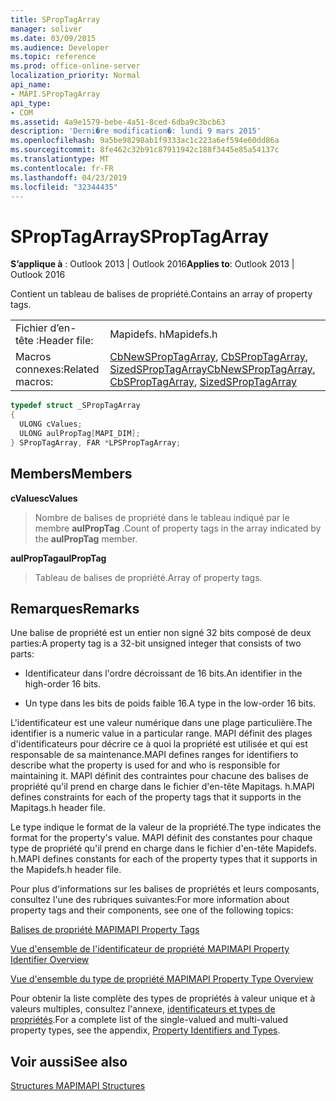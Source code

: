 ```yaml
---
title: SPropTagArray
manager: soliver
ms.date: 03/09/2015
ms.audience: Developer
ms.topic: reference
ms.prod: office-online-server
localization_priority: Normal
api_name:
- MAPI.SPropTagArray
api_type:
- COM
ms.assetid: 4a9e1579-bebe-4a51-8ced-6dba9c3bcb63
description: 'Derni�re modification�: lundi 9 mars 2015'
ms.openlocfilehash: 9a5be98298ab1f9333ac1c223a6ef594e60dd86a
ms.sourcegitcommit: 8fe462c32b91c87911942c188f3445e85a54137c
ms.translationtype: MT
ms.contentlocale: fr-FR
ms.lasthandoff: 04/23/2019
ms.locfileid: "32344435"
---
```

# <a name="sproptagarray"></a><span data-ttu-id="42b90-103">SPropTagArray</span><span class="sxs-lookup"><span data-stu-id="42b90-103">SPropTagArray</span></span>

  
  
<span data-ttu-id="42b90-104">**S’applique à** : Outlook 2013 | Outlook 2016</span><span class="sxs-lookup"><span data-stu-id="42b90-104">**Applies to**: Outlook 2013 | Outlook 2016</span></span> 
  
<span data-ttu-id="42b90-105">Contient un tableau de balises de propriété.</span><span class="sxs-lookup"><span data-stu-id="42b90-105">Contains an array of property tags.</span></span> 
  
|||
|:-----|:-----|
|<span data-ttu-id="42b90-106">Fichier d’en-tête :</span><span class="sxs-lookup"><span data-stu-id="42b90-106">Header file:</span></span>  <br/> |<span data-ttu-id="42b90-107">Mapidefs. h</span><span class="sxs-lookup"><span data-stu-id="42b90-107">Mapidefs.h</span></span>  <br/> |
|<span data-ttu-id="42b90-108">Macros connexes:</span><span class="sxs-lookup"><span data-stu-id="42b90-108">Related macros:</span></span>  <br/> |<span data-ttu-id="42b90-109">[CbNewSPropTagArray](cbnewsproptagarray.md), [CbSPropTagArray](cbsproptagarray.md), [SizedSPropTagArray](sizedsproptagarray.md)</span><span class="sxs-lookup"><span data-stu-id="42b90-109">[CbNewSPropTagArray](cbnewsproptagarray.md), [CbSPropTagArray](cbsproptagarray.md), [SizedSPropTagArray](sizedsproptagarray.md)</span></span> <br/> |
   
```cpp
typedef struct _SPropTagArray
{
  ULONG cValues;
  ULONG aulPropTag[MAPI_DIM];
} SPropTagArray, FAR *LPSPropTagArray;

```

## <a name="members"></a><span data-ttu-id="42b90-110">Members</span><span class="sxs-lookup"><span data-stu-id="42b90-110">Members</span></span>

 <span data-ttu-id="42b90-111">**cValues**</span><span class="sxs-lookup"><span data-stu-id="42b90-111">**cValues**</span></span>
  
> <span data-ttu-id="42b90-112">Nombre de balises de propriété dans le tableau indiqué par le membre **aulPropTag** .</span><span class="sxs-lookup"><span data-stu-id="42b90-112">Count of property tags in the array indicated by the **aulPropTag** member.</span></span> 
    
 <span data-ttu-id="42b90-113">**aulPropTag**</span><span class="sxs-lookup"><span data-stu-id="42b90-113">**aulPropTag**</span></span>
  
> <span data-ttu-id="42b90-114">Tableau de balises de propriété.</span><span class="sxs-lookup"><span data-stu-id="42b90-114">Array of property tags.</span></span>
    
## <a name="remarks"></a><span data-ttu-id="42b90-115">Remarques</span><span class="sxs-lookup"><span data-stu-id="42b90-115">Remarks</span></span>

<span data-ttu-id="42b90-116">Une balise de propriété est un entier non signé 32 bits composé de deux parties:</span><span class="sxs-lookup"><span data-stu-id="42b90-116">A property tag is a 32-bit unsigned integer that consists of two parts:</span></span> 
  
- <span data-ttu-id="42b90-117">Identificateur dans l'ordre décroissant de 16 bits.</span><span class="sxs-lookup"><span data-stu-id="42b90-117">An identifier in the high-order 16 bits.</span></span>
    
- <span data-ttu-id="42b90-118">Un type dans les bits de poids faible 16.</span><span class="sxs-lookup"><span data-stu-id="42b90-118">A type in the low-order 16 bits.</span></span>
    
<span data-ttu-id="42b90-119">L'identificateur est une valeur numérique dans une plage particulière.</span><span class="sxs-lookup"><span data-stu-id="42b90-119">The identifier is a numeric value in a particular range.</span></span> <span data-ttu-id="42b90-120">MAPI définit des plages d'identificateurs pour décrire ce à quoi la propriété est utilisée et qui est responsable de sa maintenance.</span><span class="sxs-lookup"><span data-stu-id="42b90-120">MAPI defines ranges for identifiers to describe what the property is used for and who is responsible for maintaining it.</span></span> <span data-ttu-id="42b90-121">MAPI définit des contraintes pour chacune des balises de propriété qu'il prend en charge dans le fichier d'en-tête Mapitags. h.</span><span class="sxs-lookup"><span data-stu-id="42b90-121">MAPI defines constraints for each of the property tags that it supports in the Mapitags.h header file.</span></span>
  
<span data-ttu-id="42b90-122">Le type indique le format de la valeur de la propriété.</span><span class="sxs-lookup"><span data-stu-id="42b90-122">The type indicates the format for the property's value.</span></span> <span data-ttu-id="42b90-123">MAPI définit des constantes pour chaque type de propriété qu'il prend en charge dans le fichier d'en-tête Mapidefs. h.</span><span class="sxs-lookup"><span data-stu-id="42b90-123">MAPI defines constants for each of the property types that it supports in the Mapidefs.h header file.</span></span> 
  
<span data-ttu-id="42b90-124">Pour plus d'informations sur les balises de propriétés et leurs composants, consultez l'une des rubriques suivantes:</span><span class="sxs-lookup"><span data-stu-id="42b90-124">For more information about property tags and their components, see one of the following topics:</span></span> 
  
[<span data-ttu-id="42b90-125">Balises de propriété MAPI</span><span class="sxs-lookup"><span data-stu-id="42b90-125">MAPI Property Tags</span></span>](mapi-property-tags.md)
  
[<span data-ttu-id="42b90-126">Vue d'ensemble de l'identificateur de propriété MAPI</span><span class="sxs-lookup"><span data-stu-id="42b90-126">MAPI Property Identifier Overview</span></span>](mapi-property-identifier-overview.md)
  
[<span data-ttu-id="42b90-127">Vue d'ensemble du type de propriété MAPI</span><span class="sxs-lookup"><span data-stu-id="42b90-127">MAPI Property Type Overview</span></span>](mapi-property-type-overview.md)
  
<span data-ttu-id="42b90-128">Pour obtenir la liste complète des types de propriétés à valeur unique et à valeurs multiples, consultez l'annexe, [identificateurs et types de propriétés](property-identifiers-and-types.md).</span><span class="sxs-lookup"><span data-stu-id="42b90-128">For a complete list of the single-valued and multi-valued property types, see the appendix, [Property Identifiers and Types](property-identifiers-and-types.md).</span></span> 
  
## <a name="see-also"></a><span data-ttu-id="42b90-129">Voir aussi</span><span class="sxs-lookup"><span data-stu-id="42b90-129">See also</span></span>



[<span data-ttu-id="42b90-130">Structures MAPI</span><span class="sxs-lookup"><span data-stu-id="42b90-130">MAPI Structures</span></span>](mapi-structures.md)

